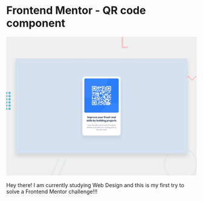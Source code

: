# Frontend Mentor - QR code component

![Design preview for the QR code component coding challenge](./design/desktop-preview.jpg)

Hey there! I am currently studying Web Design and this is my first try to solve a Frontend Mentor challenge!!!
